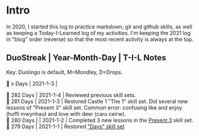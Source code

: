 # Intro
In 2020, I started this log to practice markdown, git and github skills, as well as keeping a Today-I-Learned log of my activities. I'm keeping the 2021 log in "blog" order (reverse) so that the most recent activity is always at the top. 


## DuoStreak | Year-Month-Day | T-I-L Notes 
Key: Duolingo is default, M=Mondley, D=Drops. <br>

:dragon_face:  x Days | 2021-1-3 |  <br>

:dragon_face:  282 Days | 2021-1-4 |  Reviewed previous skill sets. <br>
:dragon_face:  281 Days | 2021-1-3 |  Restored Castle 1 "The 1" skill set.  Did several new lessons of "Present 3" skill set. Common error: confusing like and enjoy (hoffi mwynhau) and love with deer (caru ceirw).  <br>
:dragon_face:  280 Days | | 2021-1-2 | Completed 3 new lessons in the [Present 3](https://github.com/EO4wellness/T-I-L/blob/main/polyglot/gales/Castle-2/2021-01-02.md) skill set. <br>
:dragon_face:  279 Days | 2021-1-1 | Restored ["Days" skill set](https://github.com/EO4wellness/T-I-L/blob/main/polyglot/gales/Castle-2/Days.md)<br>
